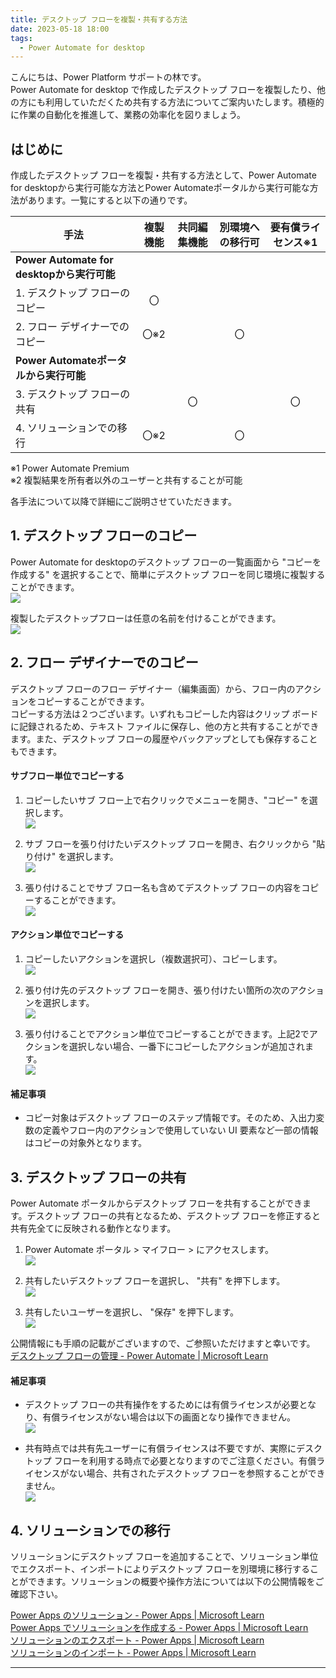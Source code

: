 ```yaml
---
title: デスクトップ フローを複製・共有する方法
date: 2023-05-18 18:00
tags:
  - Power Automate for desktop
---
```


こんにちは、Power Platform サポートの林です。  
Power Automate for desktop で作成したデスクトップ フローを複製したり、他の方にも利用していただくため共有する方法についてご案内いたします。積極的に作業の自動化を推進して、業務の効率化を図りましょう。  

<!-- more -->
 
## はじめに  
 
作成したデスクトップ フローを複製・共有する方法として、Power Automate for desktopから実行可能な方法とPower Automateポータルから実行可能な方法があります。一覧にすると以下の通りです。  
 
 
|手法|複製機能|共同編集機能|別環境への移行可|要有償ライセンス※1|
|---|:---:|:---:|:---:|:---:|
|**Power Automate for desktopから実行可能**|||||
|1. デスクトップ フローのコピー|〇||||
|2. フロー デザイナーでのコピー|〇※2||〇||
|**Power Automateポータルから実行可能**|||||
|3. デスクトップ フローの共有||〇||〇|
|4. ソリューションでの移行|〇※2||〇||

※1 Power Automate Premium  
※2 複製結果を所有者以外のユーザーと共有することが可能  

各手法について以降で詳細にご説明させていただきます。  

## 1. デスクトップ フローのコピー  

Power Automate for desktopのデスクトップ フローの一覧画面から "コピーを作成する" を選択することで、簡単にデスクトップ フローを同じ環境に複製することができます。  
![](./power-automate-desktop-shared-flow/pad-list-copy1.png)

複製したデスクトップフローは任意の名前を付けることができます。  
![](./power-automate-desktop-shared-flow/pad-list-copy2.png)

## 2. フロー デザイナーでのコピー  

デスクトップ フローのフロー デザイナー（編集画面）から、フロー内のアクションをコピーすることができます。  
コピーする方法は２つございます。いずれもコピーした内容はクリップ ボードに記録されるため、テキスト ファイルに保存し、他の方と共有することができます。また、デスクトップ フローの履歴やバックアップとしても保存することもできます。  

#### サブフロー単位でコピーする  

1. コピーしたいサブ フロー上で右クリックでメニューを開き、"コピー" を選択します。  
![](./power-automate-desktop-shared-flow/subflow-copy-paste1.png)

1. サブ フローを張り付けたいデスクトップ フローを開き、右クリックから "貼り付け" を選択します。  
![](./power-automate-desktop-shared-flow/subflow-copy-paste2.png)

1. 張り付けることでサブ フロー名も含めてデスクトップ フローの内容をコピーすることができます。  
![](./power-automate-desktop-shared-flow/subflow-copy-paste3.png)

#### アクション単位でコピーする  

1. コピーしたいアクションを選択し（複数選択可）、コピーします。  
![](./power-automate-desktop-shared-flow/action-copy-paste1.png)

1. 張り付け先のデスクトップ フローを開き、張り付けたい箇所の次のアクションを選択します。  
![](./power-automate-desktop-shared-flow/action-copy-paste2.png)

1. 張り付けることでアクション単位でコピーすることができます。上記2でアクションを選択しない場合、一番下にコピーしたアクションが追加されます。  
![](./power-automate-desktop-shared-flow/action-copy-paste3.png)

#### 補足事項  
* コピー対象はデスクトップ フローのステップ情報です。そのため、入出力変数の定義やフロー内のアクションで使用していない UI 要素など一部の情報はコピーの対象外となります。  

## 3. デスクトップ フローの共有  

Power Automate ポータルからデスクトップ フローを共有することができます。デスクトップ フローの共有となるため、デスクトップ フローを修正すると共有先全てに反映される動作となります。  

1. Power Automate ポータル  > マイフロー >  にアクセスします。  
![](./power-automate-desktop-shared-flow/premium1.png)

2. 共有したいデスクトップ フローを選択し、 "共有" を押下します。  
![](./power-automate-desktop-shared-flow/premium2.png)

3. 共有したいユーザーを選択し、 "保存" を押下します。  
![](./power-automate-desktop-shared-flow/premium3.png)

公開情報にも手順の記載がございますので、ご参照いただけますと幸いです。   
[デスクトップ フローの管理 - Power Automate | Microsoft Learn](https://learn.microsoft.com/ja-jp/power-automate/desktop-flows/manage#share-desktop-flows)  

#### 補足事項  
* デスクトップ フローの共有操作をするためには有償ライセンスが必要となり、有償ライセンスがない場合は以下の画面となり操作できません。  
![](./power-automate-desktop-shared-flow/premium4.png)

* 共有時点では共有先ユーザーに有償ライセンスは不要ですが、実際にデスクトップ フローを利用する時点で必要となりますのでご注意ください。有償ライセンスがない場合、共有されたデスクトップ フローを参照することができません。  
![](./power-automate-desktop-shared-flow/premium5.png)

## 4. ソリューションでの移行  

ソリューションにデスクトップ フローを追加することで、ソリューション単位でエクスポート、インポートによりデスクトップ フローを別環境に移行することができます。ソリューションの概要や操作方法については以下の公開情報をご確認下さい。  

[Power Apps のソリューション - Power Apps | Microsoft Learn](https://learn.microsoft.com/ja-jp/power-apps/maker/data-platform/solutions-overview)  
[Power Apps でソリューションを作成する - Power Apps | Microsoft Learn](https://learn.microsoft.com/ja-jp/power-apps/maker/data-platform/create-solution)  
[ソリューションのエクスポート - Power Apps | Microsoft Learn](https://learn.microsoft.com/ja-jp/power-apps/maker/data-platform/export-solutions)  
[ソリューションのインポート - Power Apps | Microsoft Learn](https://learn.microsoft.com/ja-jp/power-apps/maker/data-platform/import-update-export-solutions)  

---
